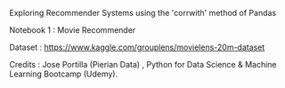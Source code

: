 Exploring Recommender Systems using the 'corrwith' method of Pandas

Notebook 1 : Movie Recommender

Dataset : https://www.kaggle.com/grouplens/movielens-20m-dataset


Credits : Jose Portilla (Pierian Data) , Python for Data Science & Machine Learning Bootcamp (Udemy).
